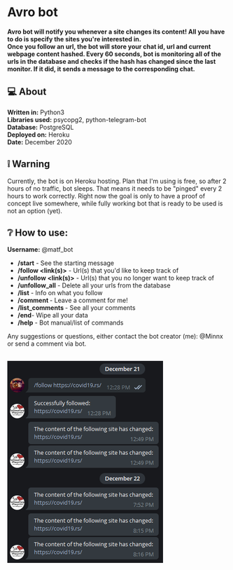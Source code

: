# Avro bot

<b>
Avro bot will notify you whenever a site changes its content! All you have to do is specify the sites you're interested in.</br>
Once you follow an url, the bot will store your chat id, url and current webpage content hashed. Every 60 seconds, bot is monitoring all of the urls in the database and checks if the hash has changed since the last monitor. If it did, it sends a message to the corresponding chat.
</b>

## :computer: About

<b>Written in:</b> Python3 </br>
<b>Libraries used:</b> psycopg2, python-telegram-bot </br>
<b>Database:</b> PostgreSQL </br>
<b>Deployed on:</b> Heroku </br>
<b>Date:</b> December 2020

## :grey_exclamation: Warning

Currently, the bot is on Heroku hosting. Plan that I'm using is free, so after 2 hours of no traffic, bot sleeps. That means it needs to be "pinged" every 2 hours to work correctly. Right now the goal is only to have a proof of concept live somewhere, while fully working bot that is ready to be used is not an option (yet).

## ❔ How to use:

<b>Username:</b> @matf_bot

* <b>/start</b> - See the starting message
* <b>/follow <link(s)></b> - Url(s) that you'd like to keep track of
* <b>/unfollow <link(s)></b> - Url(s) that you no longer want to keep track of
* <b>/unfollow_all</b> - Delete all your urls from the database
* <b>/list</b> - Info on what you follow
* <b>/comment <comment></b> - Leave a comment for me!
* <b>/list_comments </b> - See all your comments
* <b>/end</b>- Wipe all your data 
* <b>/help</b> - Bot manual/list of commands

Any suggestions or questions, either contact the bot creator (me): @Minnx or send a comment via bot.</br></br>


![screenshot](resources/screenshot.png "Screenshot")
